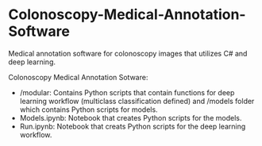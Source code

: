# Colonoscopy-Medical-Annotation-Software
Medical annotation software for colonoscopy images that utilizes C# and deep learning.

Colonoscopy Medical Annotation Sotware:
- /modular: Contains Python scripts that contain functions for deep learning workflow (multiclass classification defined) and /models folder which contains Python scripts for models.
- Models.ipynb: Notebook that creates Python scripts for the models.
- Run.ipynb: Notebook that creats Python scripts for the deep learning workflow.
